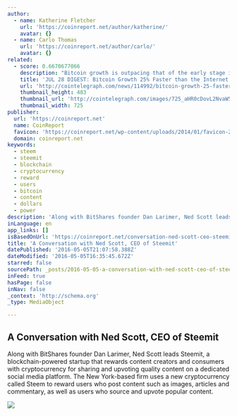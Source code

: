 ```yaml
---
author:
  - name: Katherine Fletcher
    url: 'https://coinreport.net/author/katherine/'
    avatar: {}
  - name: Carlo Thomas
    url: 'https://coinreport.net/author/carlo/'
    avatar: {}
related:
  - score: 0.6670677066
    description: "Bitcoin growth is outpacing that of the early stage internet by almost 25%; an Estonian Angel List service will utilize Bitcoin's blockchain to secure its marketplace, and more top stories for July 28. In terms of investment, Bitcoin growth is outpacing that of the early stage internet by almost 25%, according to the latest figures compiled by IB Times UK."
    title: 'JUL 28 DIGEST: Bitcoin Growth 25% Faster than the Internet in 90s; Estonian Angel List Service Secures Marketplace with BTC Blockchain'
    url: 'http://cointelegraph.com/news/114992/bitcoin-growth-25-faster-than-the-internet-in-90s-estonian-angel-list-service-secures-marketplace-with-btc-blockchain'
    thumbnail_height: 483
    thumbnail_url: 'http://cointelegraph.com/images/725_aHR0cDovL2NvaW50ZWxlZ3JhcGguY29tL3N0b3JhZ2UvdXBsb2Fkcy92aWV3Lzk5MTkyNTk1NTE2YTJkMjFlYzE5NmJlZDM2MjYyNDQ1LnBuZw==.jpg'
    thumbnail_width: 725
publisher:
  url: 'https://coinreport.net'
  name: CoinReport
  favicon: 'https://coinreport.net/wp-content/uploads/2014/01/favicon-2.ico'
  domain: coinreport.net
keywords:
  - steem
  - steemit
  - blockchain
  - cryptocurrency
  - reward
  - users
  - bitcoin
  - content
  - dollars
  - power
description: 'Along with BitShares founder Dan Larimer, Ned Scott leads Steemit, a blockchain-powered startup that rewards content creators and consumers with cryptocurrency for sharing and upvoting quality content on a dedicated social media platform. The New York-based firm uses a new cryptocurrency called Steem to reward users who post content such as images, articles and commentary, as well as users who source and upvote popular content.'
inLanguage: en
app_links: []
isBasedOnUrl: 'https://coinreport.net/conversation-ned-scott-ceo-steemit/'
title: 'A Conversation with Ned Scott, CEO of Steemit'
datePublished: '2016-05-05T21:07:58.388Z'
dateModified: '2016-05-05T16:35:45.672Z'
starred: false
sourcePath: _posts/2016-05-05-a-conversation-with-ned-scott-ceo-of-steemit.md
inFeed: true
hasPage: false
inNav: false
_context: 'http://schema.org'
_type: MediaObject

---
```

<article style=""><h1>A Conversation with Ned Scott, CEO of Steemit</h1><p>Along with BitShares founder Dan Larimer, Ned Scott leads Steemit, a blockchain-powered startup that rewards content creators and consumers with cryptocurrency for sharing and upvoting quality content on a dedicated social media platform. The New York-based firm uses a new cryptocurrency called Steem to reward users who post content such as images, articles and commentary, as well as users who source and upvote popular content.</p><img src="https://coinreport.net/wp-content/uploads/2016/05/Steemit-CEO-Ned-Scott-300x300.jpg" /></article>